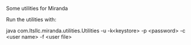 Some utilities for Miranda

Run the utilities with:

java com.ltsllc.miranda.utilities.Utilities -u -k\<keystore\> -p \<password\> -c \<user name\>
    -f \<user file\>
